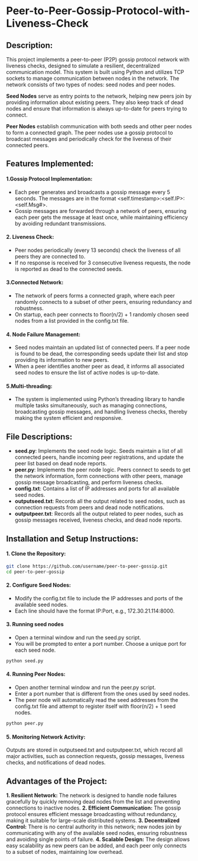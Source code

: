 # Peer-to-Peer-Gossip-Protocol-with-Liveness-Check

## Description:
This project implements a peer-to-peer (P2P) gossip protocol network with liveness checks, designed to simulate a resilient, decentralized communication model. This system is built using Python and utilizes TCP sockets to manage communication between nodes in the network. The network consists of two types of nodes: seed nodes and peer nodes.

**Seed Nodes** serve as entry points to the network, helping new peers join by providing information about existing peers. They also keep track of dead nodes and ensure that information is always up-to-date for peers trying to connect.

**Peer Nodes** establish communication with both seeds and other peer nodes to form a connected graph. The peer nodes use a gossip protocol to broadcast messages and periodically check for the liveness of their connected peers.

## Features Implemented:
####  1.Gossip Protocol Implementation:

* Each peer generates and broadcasts a gossip message every 5 seconds. The messages are in the format <self.timestamp>:<self.IP>:<self.Msg#>.
* Gossip messages are forwarded through a network of peers, ensuring each peer gets the message at least once, while maintaining efficiency by avoiding redundant transmissions.
#### 2. Liveness Check:

* Peer nodes periodically (every 13 seconds) check the liveness of all peers they are connected to.
* If no response is received for 3 consecutive liveness requests, the node is reported as dead to the connected seeds.
#### 3.Connected Network:

* The network of peers forms a connected graph, where each peer randomly connects to a subset of other peers, ensuring redundancy and robustness.
* On startup, each peer connects to floor(n/2) + 1 randomly chosen seed nodes from a list provided in the config.txt file.
#### 4. Node Failure Management:

* Seed nodes maintain an updated list of connected peers. If a peer node is found to be dead, the corresponding seeds update their list and stop providing its information to new peers.
* When a peer identifies another peer as dead, it informs all associated seed nodes to ensure the list of active nodes is up-to-date.
#### 5.Multi-threading:

* The system is implemented using Python’s threading library to handle multiple tasks simultaneously, such as managing connections, broadcasting gossip messages, and handling liveness checks, thereby making the system efficient and responsive.
## File Descriptions:
* **seed.py**: Implements the seed node logic. Seeds maintain a list of all connected peers, handle incoming peer registrations, and update the peer list based on dead node reports.
* **peer.py**: Implements the peer node logic. Peers connect to seeds to get the network information, form connections with other peers, manage gossip message broadcasting, and perform liveness checks.
* **config.txt**: Contains a list of IP addresses and ports for all available seed nodes.
* **outputseed.txt**: Records all the output related to seed nodes, such as connection requests from peers and dead node notifications.
* **outputpeer.txt**: Records all the output related to peer nodes, such as gossip messages received, liveness checks, and dead node reports.


## Installation and Setup Instructions:
#### 1. Clone the Repository:
```bash
git clone https://github.com/username/peer-to-peer-gossip.git
cd peer-to-peer-gossip
 ```
#### 2. Configure Seed Nodes:
* Modify the config.txt file to include the IP addresses and ports of the available seed nodes.
* Each line should have the format IP:Port, e.g., 172.30.21.114:8000.

#### 3. Running seed nodes
* Open a terminal window and run the seed.py script.
* You will be prompted to enter a port number. Choose a unique port for each seed node.
```bash
python seed.py
 ```

#### 4. Running Peer Nodes:
* Open another terminal window and run the peer.py script.
* Enter a port number that is different from the ones used by seed nodes.
* The peer node will automatically read the seed addresses from the config.txt file and attempt to register itself with floor(n/2) + 1 seed nodes.
```bash
python peer.py
 ```
#### 5. Monitoring Network Activity:
Outputs are stored in outputseed.txt and outputpeer.txt, which record all major activities, such as connection requests, gossip messages, liveness checks, and notifications of dead nodes.

## Advantages of the Project:
**1. Resilient Network:** The network is designed to handle node failures gracefully by quickly removing dead nodes from the list and preventing connections to inactive nodes.
**2. Efficient Communication:** The gossip protocol ensures efficient message broadcasting without redundancy, making it suitable for large-scale distributed systems.
**3. Decentralized Control:** There is no central authority in this network; new nodes join by communicating with any of the available seed nodes, ensuring robustness and avoiding single points of failure.
**4. Scalable Design:** The design allows easy scalability as new peers can be added, and each peer only connects to a subset of nodes, maintaining low overhead.


